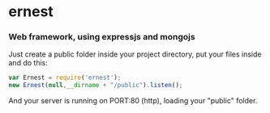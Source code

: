 # ernest
### Web framework, using expressjs and mongojs

Just create a public folder inside your project directory, put your files inside and do this:
```js
var Ernest = require('ernest');
new Ernest(null,__dirname + "/public").listen();    
```
And your server is running on PORT:80 (http), loading your "public" folder.
